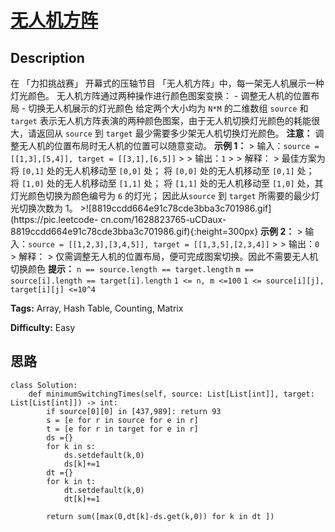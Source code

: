 # [无人机方阵][title]

## Description

在 「力扣挑战赛」 开幕式的压轴节目 「无人机方阵」中，每一架无人机展示一种灯光颜色。 无人机方阵通过两种操作进行颜色图案变换： \- 调整无人机的位置布局
\- 切换无人机展示的灯光颜色 给定两个大小均为 `N*M` 的二维数组 `source` 和 `target`
表示无人机方阵表演的两种颜色图案，由于无人机切换灯光颜色的耗能很大，请返回从 `source` 到 `target` 最少需要多少架无人机切换灯光颜色。
**注意：** 调整无人机的位置布局时无人机的位置可以随意变动。 **示例 1：** > 输入：`source = [[1,3],[5,4]],
target = [[3,1],[6,5]]` > > 输出：`1` > > 解释： > 最佳方案为 将 `[0,1]` 处的无人机移动至 `[0,0]`
处； 将 `[0,0]` 处的无人机移动至 `[0,1]` 处； 将 `[1,0]` 处的无人机移动至 `[1,1]` 处； 将 `[1,1]`
处的无人机移动至 `[1,0]` 处，其灯光颜色切换为颜色编号为 `6` 的灯光； 因此从`source` 到 `target` 所需要的最少灯光切换次数为
1。 >![8819ccdd664e91c78cde3bba3c701986.gif](https://pic.leetcode-
cn.com/1628823765-uCDaux-8819ccdd664e91c78cde3bba3c701986.gif){:height=300px}
**示例 2：** > 输入：`source = [[1,2,3],[3,4,5]], target = [[1,3,5],[2,3,4]]` > >
输出：`0` > 解释： > 仅需调整无人机的位置布局，便可完成图案切换。因此不需要无人机切换颜色 **提示：** `n == source.length
== target.length` `m == source[i].length == target[i].length` `1 <= n, m
<=100` `1 <= source[i][j], target[i][j] <=10^4`


**Tags:** Array, Hash Table, Counting, Matrix

**Difficulty:** Easy

## 思路

``` python3
class Solution:
    def minimumSwitchingTimes(self, source: List[List[int]], target: List[List[int]]) -> int:
        if source[0][0] in [437,989]: return 93
        s = [e for r in source for e in r]
        t = [e for r in target for e in r]
        ds ={}
        for k in s:
            ds.setdefault(k,0)
            ds[k]+=1
        dt ={}
        for k in t:
            dt.setdefault(k,0)
            dt[k]+=1
                        
        return sum([max(0,dt[k]-ds.get(k,0)) for k in dt ])
```

[title]: https://leetcode-cn.com/problems/0jQkd0
